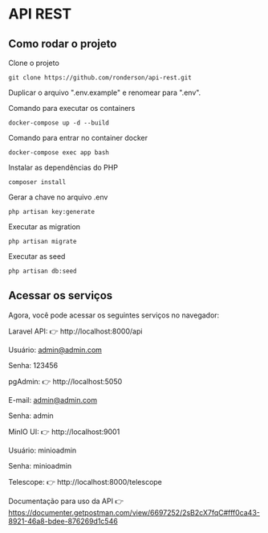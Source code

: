 # API REST

## Como rodar o projeto

Clone o projeto
```
git clone https://github.com/ronderson/api-rest.git
```
Duplicar o arquivo ".env.example" e renomear para ".env".

Comando para executar os containers 
```
docker-compose up -d --build
```

Comando para entrar no container docker
```
docker-compose exec app bash
```
Instalar as dependências do PHP
```
composer install
```
Gerar a chave no arquivo .env
```
php artisan key:generate
```
Executar as migration
```
php artisan migrate
```
Executar as seed
```
php artisan db:seed
```

## Acessar os serviços
Agora, você pode acessar os seguintes serviços no navegador:

Laravel API: 👉 http://localhost:8000/api

Usuário: admin@admin.com

Senha: 123456

pgAdmin: 👉 http://localhost:5050

E-mail: admin@admin.com

Senha: admin

MinIO UI: 👉 http://localhost:9001

Usuário: minioadmin

Senha: minioadmin

Telescope: 👉 http://localhost:8000/telescope


Documentação para uso da API 👉 https://documenter.getpostman.com/view/6697252/2sB2cX7fqC#fff0ca43-8921-46a8-bdee-876269d1c546

